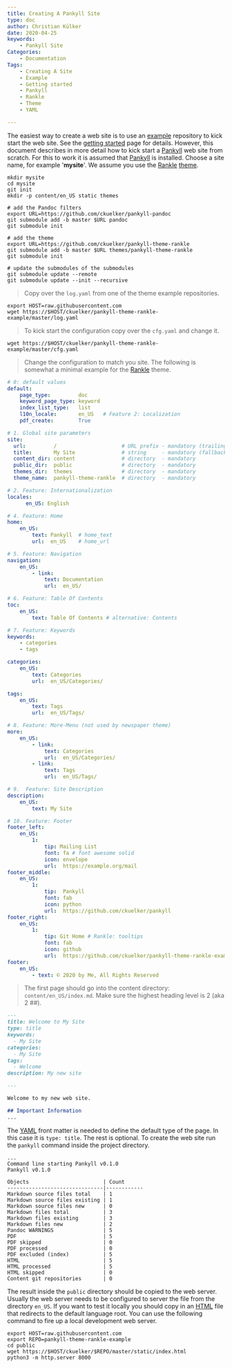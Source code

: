 ```yaml
---
title: Creating A Pankyll Site
type: doc
author: Christian Külker
date: 2020-04-25
keywords:
    - Pankyll Site
Categories:
    - Documentation
Tags:
    - Creating A Site
    - Example
    - Getting started
    - Pankyll
    - Rankle
    - Theme
    - YAML

---
```


The easiest way to create a web site is to use an [example] repository to kick
start the web site. See the [getting started] page for details. However, this
document describes in more detail how to kick start a [Pankyll] web site from
scratch. For this to work it is assumed that [Pankyll] is installed.  Choose a
site name, for example '**mysite**'. We assume you use the [Rankle] [theme].

```shell
mkdir mysite
cd mysite
git init
mkdir -p content/en_US static themes

# add the Pandoc filters
export URL=https://github.com/ckuelker/pankyll-pandoc
git submodule add -b master $URL pandoc
git submodule init

# add the theme
export URL=https://github.com/ckuelker/pankyll-theme-rankle
git submodule add -b master $URL themes/pankyll-theme-rankle
git submodule init

# update the submodules of the submodules
git submodule update --remote
git submodule update --init --recursive 
```

> Copy over the `log.yaml` from one of the theme example repositories.

```shell
export HOST=raw.githubusercontent.com
wget https://$HOST/ckuelker/pankyll-theme-rankle-example/master/log.yaml
```
> To kick start the configuration copy over the `cfg.yaml` and change it.

```shell
wget https://$HOST/ckuelker/pankyll-theme-rankle-example/master/cfg.yaml
```

> Change the configuration to match you site. The following is somewhat a
> minimal example for the [Rankle] theme.

```yaml
# 0: default values
default:
    page_type:         doc
    keyword_page_type: keyword
    index_list_type:   list
    l10n_locale:       en_US   # Feature 2: Localization
    pdf_create:        True

# 1. Global site parameters
site:
  url:         /                     # URL prefix - mandatory (trailing slash)
  title:       My Site               # string     - mandatory (fallback)
  content_dir: content               # directory  - mandatory
  public_dir:  public                # directory  - mandatory
  themes_dir:  themes                # directory  - mandatory
  theme_name:  pankyll-theme-rankle  # directory  - mandatory

# 2. Feature: Internationalization
locales:
      en_US: English

# 4. Feature: Home
home:
    en_US:
        text: Pankyll  # home_text
        url:  en_US    # home_url

# 5. Feature: Navigation
navigation:
    en_US:
        - link:
            text: Documentation
            url:  en_US/

# 6. Feature: Table Of Contents
toc:
    en_US:
        text: Table Of Contents # alternative: Contents

# 7. Feature: Keywords
keywords:
    - categories
    - tags

categories:
    en_US:
        text: Categories
        url:  en_US/Categories/

tags:
    en_US:
        text: Tags
        url:  en_US/Tags/

# 8. Feature: More-Menu (not used by newspaper theme)
more:
    en_US:
        - link:
            text: Categories
            url:  en_US/Categories/
        - link:
            text: Tags
            url:  en_US/Tags/

# 9.  Feature: Site Description
description:
    en_US:
        text: My Site

# 10. Feature: Footer
footer_left:
    en_US:
        1:
            tip: Mailing List
            font: fa # font awesome solid
            icon: envelope
            url:  https://example.org/mail
footer_middle:
    en_US:
        1:
            tip:  Pankyll
            font: fab
            icon: python
            url:  https://github.com/ckuelker/pankyll
footer_right:
    en_US:
        1:
            tip: Git Home # Rankle: tooltips
            font: fab
            icon: github
            url:  https://github.com/ckuelker/pankyll-theme-rankle-example
footer:
    en_US:
        - text: © 2020 by Me, All Rights Reserved
```

> The first page should go into the content directory:
> `content/en_US/index.md`.  Make sure the highest heading level is 2 (aka 2
> ##).

```markdown
---
title: Welcome to My Site
type: title
keywords:
  - My Site
categories:
  - My Site
tags:
  - Welcome
description: My new site

---

Welcome to my new web site.

## Important Information
...
```

The [YAML] front matter is needed to define the default type of the page. In
this case it is `type: title`. The rest is optional.  To create the web site
run the `pankyll` command inside the project directory.

```shell
...
Command line starting Pankyll v0.1.0
Pankyll v0.1.0

Objects                        | Count
-------------------------------|------------
Markdown source files total    | 1
Markdown source files existing | 1
Markdown source files new      | 0
Markdown files total           | 3
Markdown files existing        | 3
Markdown files new             | 2
Pandoc WARNINGS                | 5
PDF                            | 5
PDF skipped                    | 0
PDF processed                  | 0
PDF excluded (index)           | 5
HTML                           | 5
HTML processed                 | 5
HTML skipped                   | 0
Content git repositories       | 0
```

The result inside the `public` directory should be copied to the web server.
Usually the web server needs to be configured to server the file from the
directory `en_US`. If you want to test it locally you should copy in an [HTML]
file that redirects to the default language root. You can use the following
command to fire up a local development web server.

```shell
export HOST=raw.githubusercontent.com
export REPO=pankyll-theme-rankle-example
cd public
wget https://$HOST/ckuelker/$REPO/master/static/index.html
python3 -m http.server 8000
```
[Example]: https://www.pankyll.org/en_US/Example-Sites
[Getting started]: UNKNOWN
[HTML]: https://en.wikipedia.org/wiki/HTML
[Pankyll]: https://www.pankyll.org/
[Rankle]: /en_US/Pankyll-Themes/pankyll-theme-rankle.html
[Theme]: /en_US/Pankyll-Themes/
[YAML]: https://yaml.org/

